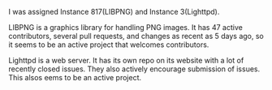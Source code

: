 I was assigned Instance 817(LIBPNG) and Instance 3(Lighttpd).

LIBPNG is a graphics library for handling PNG images. It has 47 active contributors, several pull requests, and changes as recent as 5 days ago, so it seems to be an active project that welcomes contributors. 

Lighttpd is a web server. It has its own repo on its website with a lot of recently closed issues. They also actively encourage submission of issues. This alsos eems to be an active project.
